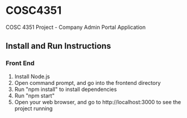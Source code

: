 # COSC4351
COSC 4351 Project - Company Admin Portal Application

## Install and Run Instructions

### Front End
1. Install Node.js
2. Open command prompt, and go into the frontend directory
3. Run "npm install" to install dependencies
4. Run "npm start"
5. Open your web browser, and go to http://localhost:3000 to see the project running
